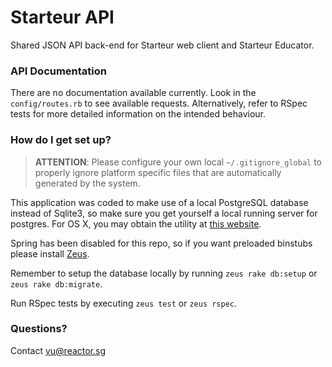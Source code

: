 # Starteur API #

Shared JSON API back-end for Starteur web client and Starteur Educator.

### API Documentation ###

There are no documentation available currently. Look in the `config/routes.rb` to see available requests. Alternatively, refer to RSpec tests for more detailed information on the intended behaviour.

### How do I get set up? ###

> **ATTENTION**: Please configure your own local `~/.gitignore_global` to properly ignore platform specific 
> files that are automatically generated by the system.

This application was coded to make use of a local PostgreSQL database instead of Sqlite3, so make sure you get yourself a local running server for postgres. For OS X, you may obtain the utility at [this website](http://postgresapp.com/).

Spring has been disabled for this repo, so if you want preloaded binstubs please install [Zeus](https://github.com/burke/zeus).

Remember to setup the database locally by running `zeus rake db:setup` or `zeus rake db:migrate`.

Run RSpec tests by executing `zeus test` or `zeus rspec`.

### Questions? ###

Contact vu@reactor.sg